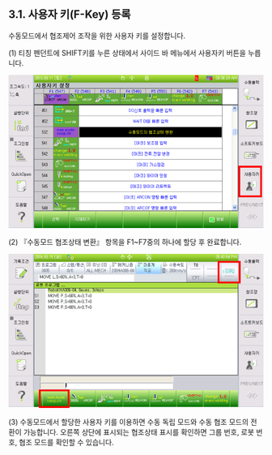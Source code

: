 ﻿## 3.1. 사용자 키(F-Key) 등록



수동모드에서 협조제어 조작을 위한 사용자 키를 설정합니다. 

(1)	티칭 펜던트에 SHIFT키를 누른 상태에서 사이드 바 메뉴에서 사용자키 버튼을 누릅니다.  
 
![[그림 3-1] 사용자 키 설정 화면](../_assets/3-1.png)  


(2)	『수동모드 협조상태 변환』 항목을 F1~F7중의 하나에 할당 후 완료합니다.  
 
![[그림 3-2] 사용자 키 설정 결과](../_assets/3-2.png)


(3)	수동모드에서 할당한 사용자 키를 이용하면 수동 독립 모드와 수동 협조 모드의 전환이 가능합니다. 오른쪽 상단에 표시되는 협조상태 표시를 확인하면 그룹 번호, 로봇 번호, 협조 모드를 확인할 수 있습니다.  
